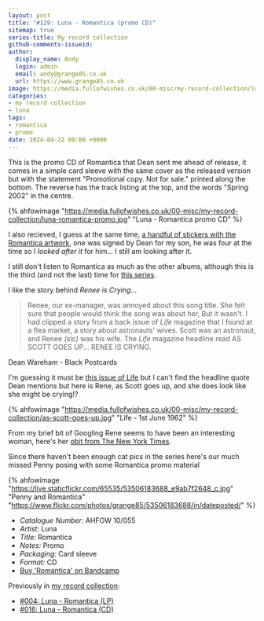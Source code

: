 ```yaml
---
layout: post
title: "#129: Luna - Romantica (promo CD)"
sitemap: true
series-title: My record collection
github-comments-issueid:
author:
  display_name: Andy
  login: admin
  email: andy@grange85.co.uk
  url: https://www.grange85.co.uk
image: https://media.fullofwishes.co.uk/00-misc/my-record-collection/luna-romantica-promo.jpg
categories:
- my record collection
- luna
tags:
- romantica
- promo
date: 2024-04-22 00:00 +0000
---
```

This is the promo CD of Romantica that Dean sent me ahead of release, it comes in a simple card sleeve with the same cover as the released version but with the statement "Promotional copy. Not for sale." printed along the bottom. The reverse has the track listing at the top, and the words "Spring 2002" in the centre.

{% ahfowimage "https://media.fullofwishes.co.uk/00-misc/my-record-collection/luna-romantica-promo.jpg" "Luna - Romantica promo CD" %}

I also recieved, I guess at the same time, [a handful of stickers with the Romantica artwork](/2019/06/28/artefacts-004-romantica-sticker/), one was signed by Dean for my son, he was four at the time so I _looked after it_ for him... I still am looking after it.

I still don't listen to Romantica as much as the other albums, although this is the third (and not the last) time for [this series](/category/my-record-collection).

I like the story behind _Renee is Crying_...

<blockquote>
Renee, our ex-manager, was annoyed about this song title. She felt sure that people would think the song was about her, But it wasn't. I had clipped a story from a back issue of <em>Life</em> magazine that I found at a flea market, a story about astronauts' wives. Scott was an astronaut, and Renee <em>(sic)</em> was his wife. The <em>Life</em> magazine headline read AS SCOTT GOES UP... RENEE IS CRYING.
</blockquote>
<p class="caption">Dean Wareham - Black Postcards</p>

I'm guessing it must be [this issue of Life](https://books.google.co.uk/books?id=BlIEAAAAMBAJ&lpg=PA1&pg=PA1&redir_esc=y#v=onepage&q&f=false) but I can't find the headline quote Dean mentions but here is Rene, as Scott goes up, and she does look like she might be crying!? 

{% ahfowimage "https://media.fullofwishes.co.uk/00-misc/my-record-collection/as-scott-goes-up.jpg" "Life - 1st June 1962" %}

From my brief bit of Googling Rene seems to have been an interesting woman, here's her [obit from The New York Times](https://www.nytimes.com/2020/07/24/us/rene-carpenter-dead.html).

Since there haven't been enough cat pics in the series here's our much missed Penny posing with some Romantica promo material

{% ahfowimage "https://live.staticflickr.com/65535/53506183688_e9ab7f2648_c.jpg" "Penny and Romantica" "https://www.flickr.com/photos/grange85/53506183688/in/dateposted/" %}

 - *Catalogue Number:* AHFOW 10/055
 - *Artist:* Luna
 - *Title:* Romantica
 - *Notes:* Promo
 - *Packaging:* Card sleeve
 - *Format:* CD
 - [Buy 'Romantica' on Bandcamp](https://luna.bandcamp.com/album/romantica)

 Previously in [my record collection](/category/my-record-collection):
  - [#004: Luna - Romantica (LP)](/2023/01/30/my-record-collection-004-luna-romantica-lp/)
  - [#016: Luna - Romantica (CD)](/2023/03/13/my-record-collection-016-luna-romantica-cd/)
